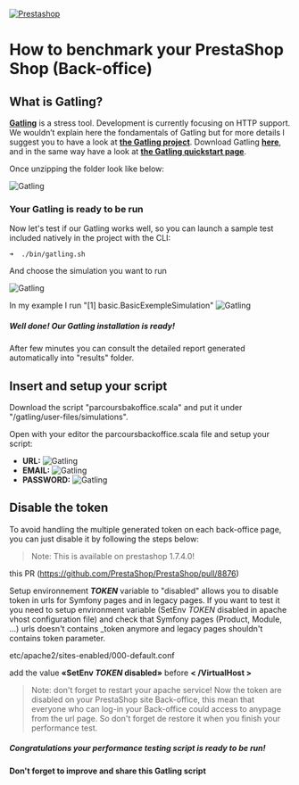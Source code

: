 [![Prestashop](https://i.imgur.com/qDqeQ1E.png)](https://www.prestashop.com)

# How to benchmark your PrestaShop Shop (Back-office)
## What is Gatling?
**[Gatling](https://gatling.io/)** is a stress tool. Development is currently focusing on HTTP support. We wouldn’t explain here the fondamentals of Gatling but for more details I suggest you to have a look at **[the Gatling project](https://github.com/gatling/gatling)**.
Download Gatling **[here](https://gatling.io/download/)**, and in the same way have a look at **[the Gatling quickstart page](https://gatling.io/docs/current/quickstart/)**.

Once unzipping the folder look like below:


![Gatling](https://i.imgur.com/devRwHF.png)

### Your Gatling is ready to be run
Now let's test if our Gatling works well, so you can launch a sample test included natively in the project with the CLI:

```
➜  ./bin/gatling.sh 
```

And choose the simulation you want to run

![Gatling](https://i.imgur.com/HQ5eCfZ.png)

In my example I run "[1] basic.BasicExempleSimulation"
![Gatling](https://i.imgur.com/nJdOPsB.png)

##### Well done! Our Gatling installation is ready!
After few minutes you can consult the detailed report generated automatically into "results" folder.

## Insert and setup your script

Download the script "parcoursbakoffice.scala" and put it under "/gatling/user-files/simulations".

Open with your editor the parcoursbackoffice.scala file and setup your script:
* **URL:**
![Gatling](https://i.imgur.com/1Zd3iVK.png)
* **EMAIL:**
![Gatling](https://i.imgur.com/8buaWku.png)
* **PASSWORD:**
![Gatling](https://i.imgur.com/zRMVSiW.png)


## Disable the token

To avoid handling the multiple generated token on each back-office page, you can just disable it by following the steps below:

>Note:
>This is available on prestashop 1.7.4.0!

this PR (https://github.com/PrestaShop/PrestaShop/pull/8876)


Setup environnement **_TOKEN_** variable to "disabled" allows you to disable token in urls for Symfony pages and in legacy pages.
If you want to test it you need to setup environment variable (SetEnv _TOKEN_ disabled in apache vhost configuration file) and check that Symfony pages (Product, Module, ...) urls doesn't contains _token anymore and legacy pages shouldn't contains token parameter.

etc/apache2/sites-enabled/000-default.conf

add the value  **«SetEnv _TOKEN_ disabled»** before **< /VirtualHost >**

>Note:
>don't forget to restart your apache service!
>Now the token are disabled on your PrestaShop site Back-office, this mean that everyone who can log-in your Back-office could access to anypage from the url page.
>So don't forget de restore it when you finish your performance test.

##### Congratulations your performance testing script is ready to be run!
#### Don't forget to improve and share this Gatling script
   

